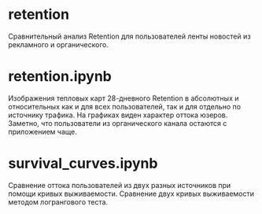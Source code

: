 # retention

Сравнительный анализ Retention для пользователей ленты новостей из рекламного и органического.

# retention.ipynb
Изображения тепловых карт 28-дневного Retention в абсолютных и относительных как и для всех пользователей, так и для отдельно по источнику трафика. На графиках виден характер оттока юзеров.  Заметно, что пользователи из органического канала остаются с приложением чаще.

# survival_curves.ipynb 
Сравнение оттока пользователей из двух разных источников при помощи кривых выживаемости. Сравнение двух кривых выживаемости методом логрангового теста.

